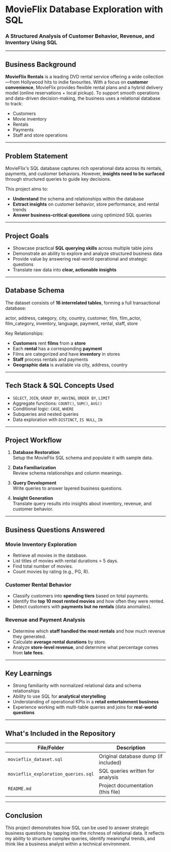 
# MovieFlix Database Exploration with SQL  
### A Structured Analysis of Customer Behavior, Revenue, and Inventory Using SQL

---

## Business Background

**MovieFlix Rentals** is a leading DVD rental service offering a wide collection—from Hollywood hits to indie favourites. With a focus on **customer convenience**, MovieFlix provides flexible rental plans and a hybrid delivery model (online reservations + local pickup). To support smooth operations and data-driven decision-making, the business uses a relational database to track:

- Customers
- Movie inventory
- Rentals
- Payments
- Staff and store operations

---

## Problem Statement

MovieFlix's SQL database captures rich operational data across its rentals, payments, and customer behaviors. However, **insights need to be surfaced** through structured queries to guide key decisions.

This project aims to:
- **Understand** the schema and relationships within the database
- **Extract insights** on customer behavior, store performance, and rental trends
- **Answer business-critical questions** using optimized SQL queries

---

## Project Goals

- Showcase practical **SQL querying skills** across multiple table joins
- Demonstrate an ability to explore and analyze structured business data
- Provide value by answering real-world operational and strategic questions
- Translate raw data into **clear, actionable insights**

---

## Database Schema

The dataset consists of **16 interrelated tables**, forming a full transactional database:

actor, address, category, city, country, customer, film, film_actor, film_category, inventory, language, payment, rental, staff, store


Key Relationships:
- **Customers** rent **films** from a **store**
- Each **rental** has a corresponding **payment**
- Films are categorized and have **inventory** in stores
- **Staff** process rentals and payments
- **Geographic data** is available via city, address, country

---

## Tech Stack & SQL Concepts Used

- `SELECT`, `JOIN`, `GROUP BY`, `HAVING`, `ORDER BY`, `LIMIT`
- Aggregate functions: `COUNT()`, `SUM()`, `AVG()`
- Conditional logic: `CASE`, `WHERE`
- Subqueries and nested queries
- Data exploration with `DISTINCT`, `IS NULL`, `IN`

---

## Project Workflow

1. **Database Restoration**  
   Setup the MovieFlix SQL schema and populate it with sample data.

2. **Data Familiarization**  
   Review schema relationships and column meanings.

3. **Query Development**  
   Write queries to answer layered business questions.

4. **Insight Generation**  
   Translate query results into insights about inventory, revenue, and customer behavior.

---

## Business Questions Answered

### Movie Inventory Exploration

- Retrieve all movies in the database.
- List titles of movies with rental durations > 5 days.
- Find total number of movies.
- Count movies by rating (e.g., PG, R).

### Customer Rental Behavior

- Classify customers into **spending tiers** based on total payments.
- Identify the **top 10 most rented movies** and how often they were rented.
- Detect customers with **payments but no rentals** (data anomalies).

### Revenue and Payment Analysis

- Determine which **staff handled the most rentals** and how much revenue they generated.
- Calculate **average rental durations** by store.
- Analyze **store-level revenue**, and determine what percentage comes from **late fees**.

---

## Key Learnings

- Strong familiarity with normalized relational data and schema relationships
- Ability to use SQL for **analytical storytelling**
- Understanding of operational KPIs in a **retail entertainment business**
- Experience working with multi-table queries and joins for **real-world questions**

---

## What's Included in the Repository

| File/Folder | Description |
|-------------|-------------|
| `movieflix_dataset.sql` | Original database dump (if included) |
| `movieflix_exploration_queries.sql` | SQL queries written for analysis |
| `README.md` | Project documentation (this file) |
---

## Conclusion

This project demonstrates how SQL can be used to answer strategic business questions by tapping into the richness of relational data. It reflects my ability to structure complex queries, identify meaningful trends, and think like a business analyst within a technical environment.

